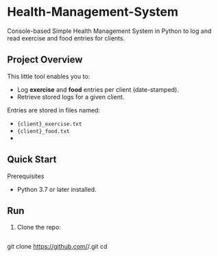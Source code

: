 # Health-Management-System

Console-based Simple Health Management System in Python to log and read exercise and food entries for clients.

## Project Overview

This little tool enables you to:
- Log **exercise** and **food** entries per client (date-stamped).
- Retrieve stored logs for a given client.

Entries are stored in files named:
- `{client}_exercise.txt`
- `{client}_food.txt`
- 
## Quick Start

Prerequisites
- Python 3.7 or later installed.

## Run
1. Clone the repo:
   ```bash
git clone https://github.com/<your-username>/<repo-name>.git
   cd <repo-name>
